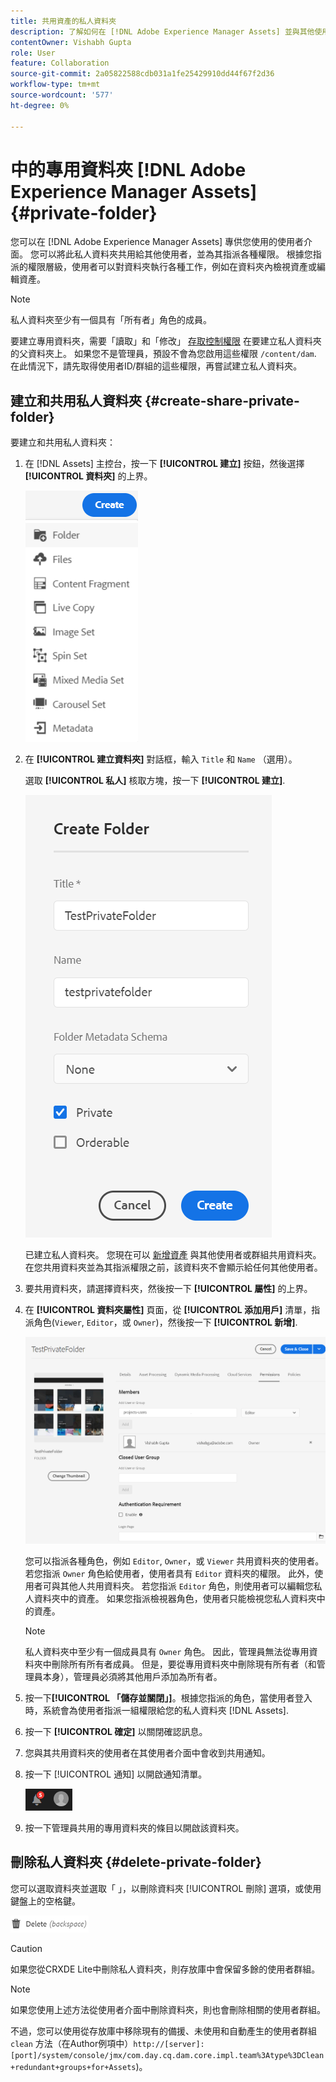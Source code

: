 ```yaml
---
title: 共用資產的私人資料夾
description: 了解如何在 [!DNL Adobe Experience Manager Assets] 並與其他使用者共用，並為其指派各種權限。
contentOwner: Vishabh Gupta
role: User
feature: Collaboration
source-git-commit: 2a05822588cdb031a1fe25429910dd44f67f2d36
workflow-type: tm+mt
source-wordcount: '577'
ht-degree: 0%

---
```


# 中的專用資料夾 [!DNL Adobe Experience Manager Assets] {#private-folder}

您可以在 [!DNL Adobe Experience Manager Assets] 專供您使用的使用者介面。 您可以將此私人資料夾共用給其他使用者，並為其指派各種權限。 根據您指派的權限層級，使用者可以對資料夾執行各種工作，例如在資料夾內檢視資產或編輯資產。

>[!NOTE]
>
>私人資料夾至少有一個具有「所有者」角色的成員。
>
>要建立專用資料夾，需要「讀取」和「修改」 [存取控制權限](/help/sites-administering/security.md#permissions-in-aem) 在要建立私人資料夾的父資料夾上。 如果您不是管理員，預設不會為您啟用這些權限 `/content/dam`. 在此情況下，請先取得使用者ID/群組的這些權限，再嘗試建立私人資料夾。

## 建立和共用私人資料夾  {#create-share-private-folder}

要建立和共用私人資料夾：

1. 在 [!DNL Assets] 主控台，按一下 **[!UICONTROL 建立]** 按鈕，然後選擇 **[!UICONTROL 資料夾]** 的上界。

   ![建立資產資料夾](assets/create-folder.png)

1. 在 **[!UICONTROL 建立資料夾]** 對話框，輸入 `Title` 和 `Name` （選用）。

   選取 **[!UICONTROL 私人]** 核取方塊，按一下 **[!UICONTROL 建立]**.

   ![chlimage_1-413](assets/create-private-folder.png)

   已建立私人資料夾。 您現在可以 [新增資產](add-assets.md#upload-assets) 與其他使用者或群組共用資料夾。 在您共用資料夾並為其指派權限之前，該資料夾不會顯示給任何其他使用者。

1. 要共用資料夾，請選擇資料夾，然後按一下 **[!UICONTROL 屬性]** 的上界。

1. 在 **[!UICONTROL 資料夾屬性]** 頁面，從 **[!UICONTROL 添加用戶]** 清單，指派角色(`Viewer`, `Editor`，或 `Owner`)，然後按一下 **[!UICONTROL 新增]**.

   ![assign-user-group](assets/assign-permissions-private-folder.png)

   您可以指派各種角色，例如 `Editor`, `Owner`，或 `Viewer` 共用資料夾的使用者。 若您指派 `Owner` 角色給使用者，使用者具有 `Editor` 資料夾的權限。 此外，使用者可與其他人共用資料夾。 若您指派 `Editor` 角色，則使用者可以編輯您私人資料夾中的資產。 如果您指派檢視器角色，使用者只能檢視您私人資料夾中的資產。

   >[!NOTE]
   >
   >私人資料夾中至少有一個成員具有 `Owner` 角色。 因此，管理員無法從專用資料夾中刪除所有所有者成員。 但是，要從專用資料夾中刪除現有所有者（和管理員本身），管理員必須將其他用戶添加為所有者。

1. 按一下&#x200B;**[!UICONTROL 「儲存並關閉」]**。根據您指派的角色，當使用者登入時，系統會為使用者指派一組權限給您的私人資料夾 [!DNL Assets].
1. 按一下 **[!UICONTROL 確定]** 以關閉確認訊息。
1. 您與其共用資料夾的使用者在其使用者介面中會收到共用通知。

1. 按一下 [!UICONTROL 通知] 以開啟通知清單。

   ![通知](assets/notification-icon.png)

1. 按一下管理員共用的專用資料夾的條目以開啟該資料夾。

## 刪除私人資料夾 {#delete-private-folder}

您可以選取資料夾並選取「 」，以刪除資料夾 [!UICONTROL 刪除] 選項，或使用鍵盤上的空格鍵。

![「刪除」選項（在頂端功能表中）](assets/delete-option.png)

>[!CAUTION]
>
>如果您從CRXDE Lite中刪除私人資料夾，則存放庫中會保留多餘的使用者群組。

>[!NOTE]
>
>如果您使用上述方法從使用者介面中刪除資料夾，則也會刪除相關的使用者群組。
>
>不過，您可以使用從存放庫中移除現有的備援、未使用和自動產生的使用者群組 `clean` 方法（在Author例項中）`http://[server]:[port]/system/console/jmx/com.day.cq.dam.core.impl.team%3Atype%3DClean+redundant+groups+for+Assets`)。
